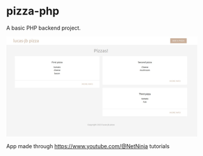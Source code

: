# pizza-php

A basic PHP backend project.

![Image text](https://github.com/lucas-jb/pizza-php/blob/master/img/one.jpg)

App made through https://www.youtube.com/@NetNinja tutorials
